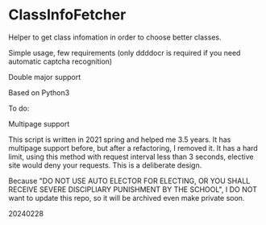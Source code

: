 # ClassInfoFetcher
Helper to get class infomation in order to choose better classes.

Simple usage, few requirements (only ddddocr is required if you need automatic captcha recognition)

Double major support

Based on Python3

To do:

Multipage support

This script is written in 2021 spring and helped me 3.5 years. It has multipage support before, but after a refactoring, I removed it.
It has a hard limit, using this method with request interval less than 3 seconds, elective site would deny your requests. This is a deliberate design.

Because "DO NOT USE AUTO ELECTOR FOR ELECTING, OR YOU SHALL RECEIVE SEVERE DISCIPLIARY PUNISHMENT BY THE SCHOOL", I DO NOT want to update this repo, so it will be archived even make private soon.

20240228
